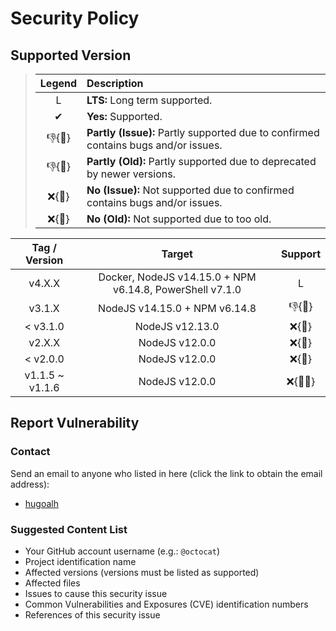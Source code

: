# Security Policy

## Supported Version

> | **Legend** | **Description** |
> |:-:|:--|
> | L | **LTS:** Long term supported. |
> | ✔ | **Yes:** Supported. |
> | 👎{🐛} | **Partly (Issue):** Partly supported due to confirmed contains bugs and/or issues. |
> | 👎{🧓} | **Partly (Old):** Partly supported due to deprecated by newer versions. |
> | ❌{🐛} | **No (Issue):** Not supported due to confirmed contains bugs and/or issues. |
> | ❌{🧓} | **No (Old):** Not supported due to too old. |

| **Tag / Version** | **Target** | **Support** |
|:-:|:-:|:-:|
| v4.X.X | Docker, NodeJS v14.15.0 + NPM v6.14.8, PowerShell v7.1.0 | L |
| v3.1.X | NodeJS v14.15.0 + NPM v6.14.8 | 👎{🧓} |
| < v3.1.0 | NodeJS v12.13.0 | ❌{🧓} |
| v2.X.X | NodeJS v12.0.0 | ❌{🧓} |
| < v2.0.0 | NodeJS v12.0.0 | ❌{🧓} |
| v1.1.5 \~ v1.1.6 | NodeJS v12.0.0 | ❌{🐛🧓} |

## Report Vulnerability

### Contact

Send an email to anyone who listed in here (click the link to obtain the email address):

- [hugoalh](https://github.com/hugoalh)

### Suggested Content List

- Your GitHub account username (e.g.: `@octocat`)
- Project identification name
- Affected versions (versions must be listed as supported)
- Affected files
- Issues to cause this security issue
- Common Vulnerabilities and Exposures (CVE) identification numbers
- References of this security issue
